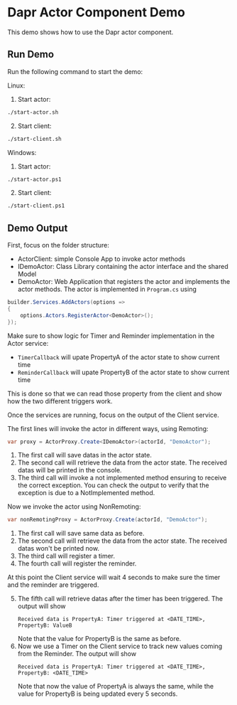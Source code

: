 # Dapr Actor Component Demo

This demo shows how to use the Dapr actor component.

## Run Demo

Run the following command to start the demo:

Linux:
1. Start actor:
```bash
./start-actor.sh
```

2. Start client:
```bash
./start-client.sh
```

Windows:
1. Start actor:
```bash
./start-actor.ps1
```

2. Start client:
```bash
./start-client.ps1
```

## Demo Output

First, focus on the folder structure:
- ActorClient: simple Console App to invoke actor methods
- IDemoActor: Class Library containing the actor interface and the shared Model
- DemoActor: Web Application that registers the actor and implements the actor methods. The actor is implemented in `Program.cs` using
```csharp
builder.Services.AddActors(options =>
{
    options.Actors.RegisterActor<DemoActor>();
});
```

Make sure to show logic for Timer and Reminder implementation in the Actor service:
- `TimerCallback` will upate PropertyA of the actor state to show current time
- `ReminderCallback` will upate PropertyB of the actor state to show current time

This is done so that we can read those property from the client and show how the two different triggers work.

Once the services are running, focus on the output of the Client service. 

The first lines will invoke the actor in different ways, using Remoting:
```csharp
var proxy = ActorProxy.Create<IDemoActor>(actorId, "DemoActor");
```

1. The first call will save datas in the actor state.
2. The second call will retrieve the data from the actor state. The received datas will be printed in the console.
3. The third call will invoke a not implemented method ensuring to receive the correct exception. You can check the output to verify that the exception is due to a NotImplemented method.

Now we invoke the actor using NonRemoting:
```csharp
var nonRemotingProxy = ActorProxy.Create(actorId, "DemoActor");
```

1. The first call will save same data as before.
2. The second call will retrieve the data from the actor state. The received datas won't be printed now.
3. The third call will register a timer.
4. The fourth call will register the reminder.

At this point the Client service will wait 4 seconds to make sure the timer and the reminder are triggered.

5. The fifth call will retrieve datas after the timer has been triggered. The output will show
    ```
    Received data is PropertyA: Timer triggered at <DATE_TIME>, PropertyB: ValueB
    ```
    Note that the value for PropertyB is the same as before.
6. Now we use a Timer on the Client service to track new values coming from the Reminder. The output will show
    ```
    Received data is PropertyA: Timer triggered at <DATE_TIME>, PropertyB: <DATE_TIME>
    ```
    Note that now the value of PropertyA is always the same, while the value for PropertyB is being updated every 5 seconds.